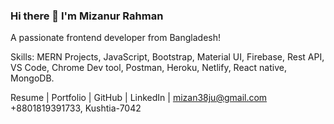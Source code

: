 ### Hi there 👋 I'm Mizanur Rahman
A passionate frontend developer from Bangladesh!

Skills: MERN Projects, JavaScript, Bootstrap, Material UI, Firebase, Rest API, VS Code, Chrome Dev tool, Postman, Heroku, Netlify, React native, MongoDB.


Resume | Portfolio | GitHub | LinkedIn | 
mizan38ju@gmail.com
+8801819391733, Kushtia-7042


<!--
**m-mizanurrahman/m-mizanurrahman** is a ✨ _special_ ✨ repository because its `README.md` (this file) appears on your GitHub profile.

Here are some ideas to get you started:

- 🔭 I’m currently working on ...
- 🌱 I’m currently learning ...
- 👯 I’m looking to collaborate on ...
- 🤔 I’m looking for help with ...
- 💬 Ask me about ...
- 📫 How to reach me: ...
- 😄 Pronouns: ...
- ⚡ Fun fact: ...
-->
